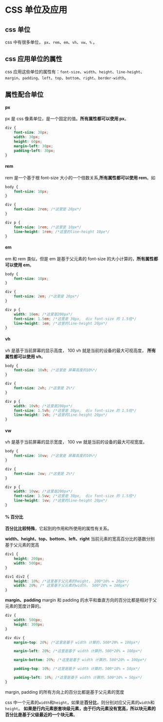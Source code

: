 # CSS 单位及应用

## css 单位

css 中有很多单位， `px`、`rem`、`em`、`vh`、`vw`、`%` 。

## css 应用单位的属性

css 应用这些单位的属性有：`font-size`、`width`、`height`、`line-height`、`margin`、`padding`、`left`、`top`、`bottom`、`right`、`border-width`。

## 属性配合单位

#### px

px 是 css 像素单位，是一个固定的值。**所有属性都可以使用 px**。

```css
div {
	font-size: 30px;
	width: 30px;
	height: 60px;
	margin-left: 30px;
	padding-left: 30px;
}
```

#### rem

rem 是一个基于根 font-size 大小的一个倍数关系,**所有属性都可以使用 rem**。如

```css
body {
	font-size: 10px;
}

div {
	font-size: 2rem; /*这里是 20px*/
}

div p {
	font-size: 1rem; /*这里是 10px*/
	line-height: 1rem; /*这里的line-height 10px*/
}
```

#### em

em 和 rem 类似，但是 em 是基于父元素的 font-size 的大小计算的，**所有属性都可以使用 em**。

```css
body {
	font-size: 10px;
}

div {
	font-size: 2em; /*这里是 20px*/
}

div p {
	width: 10em; /*这里是200px*/
	font-size: 1.5em; /*这里是 30px,  div font-size 的 1.5倍*/
	line-height: 1em; /*这里的line-height 20px*/
}
```

#### vh

vh 是基于当前屏幕的显示高度， 100 vh 就是当前的设备的最大可视高度， **所有属性都可以使用 vh**。

```css
body {
	font-size: 10vh; /*这里是 屏幕高度的10%*/
}

div {
	font-size: 2vh; /*这里是 2%*/
}

div p {
	width: 10vh; /*这里是200px*/
	font-size: 1.5vh; /*这里是 30px,  div font-size 的 1.5倍*/
	line-height: 1vh; /*这里的line-height 20px*/
}
```

#### vw

vh 是基于当前屏幕的显示宽度， 100 vw 就是当前的设备的最大可视宽度。

```css
body {
	font-size: 10vw; /*这里是 屏幕高度的10%*/
}

div {
	font-size: 2vw; /*这里是 2%*/
}

div p {
	width: 10vw; /*这里是200px*/
	font-size: 1.5vw; /*这里是 30px,  div font-size 的 1.5倍*/
	line-height: 1vw; /*这里的line-height 20px*/
}
```

#### % 百分比

**百分比比较特殊**，它起到的作用和所使用的属性有关系。

**width、height、top、bottom、left、right**
当前元素的宽高百分比的基数分别基于父元素的宽高

```css
div1 {
	height: 200px;
	width: 500px;
}

div1 div2 {
	height: 10%; /*这里基于父元素的height， 200*10% = 20px*/
	width: 20%; /* 这里基于父元素的width， 500*20% = 100px*/
}
```

**margin、padding**
margin 和 padding 的水平和垂直方向的百分比都是相对于父元素的宽度计算的。

```css
div {
	width: 500px;
	height: 300px;
}

div div {
	margin-top: 20%; /*这里是基于 width 计算的，500*20% = 100px*/

	margin-left: 20%; /*这里是基于 width 计算的，500*20% = 100px*/

	margin-bottom: 20%; /*这里是基于 width 计算的，500*20% = 100px*/

	padding-top: 10%; /*这里是基于 width 计算的，500*10% = 50px*/

	padding-left: 10%; /*这里是基于 width 计算的，500*10% = 50px*/
}
```

margin, padding 的所有方向上的百分比都是基于父元素的宽度

css 中一个元素的`width`和`height`，如果是**百分比**，则分别对应父元素的`width`和`height`。
**如果是行内元素嵌套块级元素，由于行内元素没有宽高，所以块元素的百分比是基于父级最近的一个块元素**。
